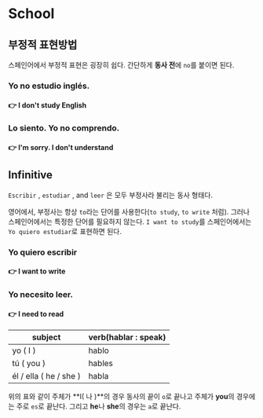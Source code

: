 # School



## 부정적 표현방법

  스페인어에서 부정적 표현은 굉장히 쉽다. 간단하게 **동사 전**에 `no`를 붙이면 된다.



### Yo no estudio inglés.

#### 👉 I don't study English



### Lo siento. Yo no comprendo.

#### 👉 I'm sorry. I don't understand





## Infinitive

  `Escribir` , `estudiar` , and `leer` 은 모두 부정사라 불리는 동사 형태다.

  영어에서, 부정사는 항상 `to`라는 단어를 사용한다(`to study`, `to write` 처럼). 그러나 스페인어에서는 특정한 단어를 필요하지 않는다. `I want to study`를 스페인어에서는 `Yo quiero estudiar`로 표현하면 된다.

### Yo quiero escribir

#### 👉 I want to write



### Yo necesito leer.

#### 👉 I need to read







| subject                | verb(hablar : speak) |
| ---------------------- | -------------------- |
| yo ( I )               | hablo                |
| tú ( you )             | hables               |
| él / ella ( he / she ) | habla                |

  위의 표와 같이 주체가 **I( 나 )**의 경우 동사의 끝이 `o`로 끝나고 주체가 **you**의 경우에는 주로 `es`로 끝난다. 그리고 **he**나 **she**의 경우는 `a`로 끝난다.